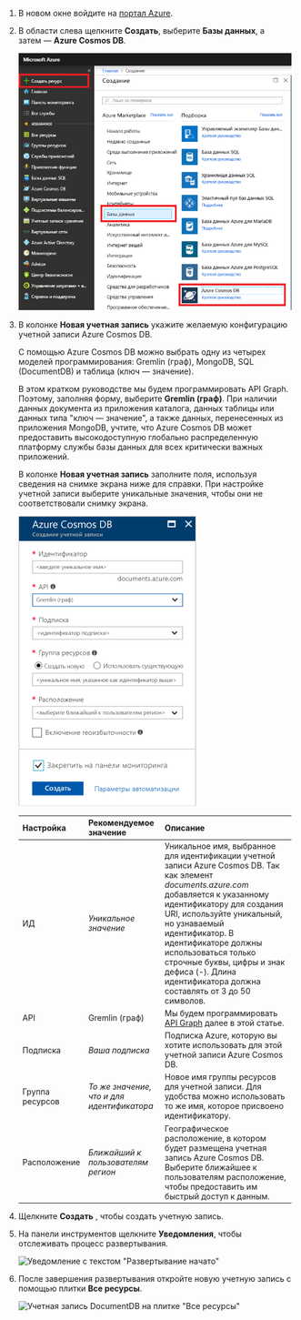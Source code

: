 1. В новом окне войдите на [портал Azure](https://portal.azure.com/).
2. В области слева щелкните **Создать**, выберите **Базы данных**, а затем — **Azure Cosmos DB**.
   
   ![Область "Базы данных" на портале Azure](./media/cosmos-db-create-dbaccount-graph/create-nosql-db-databases-json-tutorial-1.png)

3. В колонке **Новая учетная запись** укажите желаемую конфигурацию учетной записи Azure Cosmos DB. 

    C помощью Azure Cosmos DB можно выбрать одну из четырех моделей программирования: Gremlin (граф), MongoDB, SQL (DocumentDB) и таблица (ключ — значение).  
       
    В этом кратком руководстве мы будем программировать API Graph. Поэтому, заполняя форму, выберите **Gremlin (граф)**. При наличии данных документа из приложения каталога, данных таблицы или данных типа "ключ — значение", а также данных, перенесенных из приложения MongoDB, учтите, что Azure Cosmos DB может предоставить высокодоступную глобально распределенную платформу службы базы данных для всех критически важных приложений.

    В колонке **Новая учетная запись** заполните поля, используя сведения на снимке экрана ниже для справки. При настройке учетной записи выберите уникальные значения, чтобы они не соответствовали снимку экрана. 
 
    ![Колонка Azure Cosmos DB](./media/cosmos-db-create-dbaccount-graph/create-nosql-db-databases-json-tutorial-2.png)

    Настройка|Рекомендуемое значение|Описание
    ---|---|---
    ИД|*Уникальное значение*|Уникальное имя, выбранное для идентификации учетной записи Azure Cosmos DB. Так как элемент *documents.azure.com* добавляется к указанному идентификатору для создания URI, используйте уникальный, но узнаваемый идентификатор. В идентификаторе должны использоваться только строчные буквы, цифры и знак дефиса (-). Длина идентификатора должна составлять от 3 до 50 символов.
    API|Gremlin (граф)|Мы будем программировать [API Graph](../articles/cosmos-db/graph-introduction.md) далее в этой статье.|
    Подписка|*Ваша подписка*|Подписка Azure, которую вы хотите использовать для этой учетной записи Azure Cosmos DB. 
    Группа ресурсов|*То же значение, что и для идентификатора*|Новое имя группы ресурсов для учетной записи. Для удобства можно использовать то же имя, которое присвоено идентификатору. 
    Расположение|*Ближайший к пользователям регион*|Географическое расположение, в котором будет размещена учетная запись Azure Cosmos DB. Выберите ближайшее к пользователям расположение, чтобы предоставить им быстрый доступ к данным.

4. Щелкните **Создать** , чтобы создать учетную запись.
5. На панели инструментов щелкните **Уведомления**, чтобы отслеживать процесс развертывания.

    ![Уведомление с текстом "Развертывание начато"](./media/cosmos-db-create-dbaccount-graph/azure-documentdb-nosql-notification.png)

6.  После завершения развертывания откройте новую учетную запись с помощью плитки **Все ресурсы**. 

    ![Учетная запись DocumentDB на плитке "Все ресурсы"](./media/cosmos-db-create-dbaccount-graph/azure-documentdb-all-resources.png)